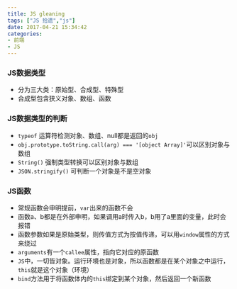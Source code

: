 ```yaml
---
title: JS gleaning
tags: ["JS 拾遗","js"]
date: 2017-04-21 15:34:42
categories:
- 前端
- JS
---
```

### JS数据类型
* 分为三大类：原始型、合成型、特殊型
* 合成型包含狭义对象、数组、函数
<!-- more -->

### JS数据类型的判断
* `typeof` 运算符检测对象、数组、null都是返回的`obj`
* `obj.prototype.toString.call(arg) === '[object Array]'`可以区别对象与数组
* `String()` 强制类型转换可以区别对象与数组
* `JSON.stringify()` 可判断一个对象是不是空对象

### JS函数
* 常规函数会申明提前，`var`出来的函数不会
* 函数a、b都是在外部申明，如果调用a时传入b，b用了a里面的变量，此时会报错
* 函数参数如果是原始类型，则传值方式为按值传递，可以用`window`属性的方式来绕过
* `arguments`有一个`callee`属性，指向它对应的原函数
* `JS`中，一切皆对象。运行环境也是对象，所以函数都是在某个对象之中运行，`this`就是这个对象（环境）
* `bind`方法用于将函数体内的`this`绑定到某个对象，然后返回一个新函数

